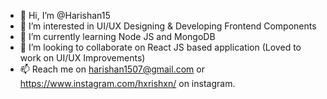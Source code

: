 - 👋 Hi, I’m @Harishan15
- 👀 I’m interested in UI/UX Designing & Developing Frontend Components
- 🌱 I’m currently learning Node JS and MongoDB
- 💞️ I’m looking to collaborate on React JS based application (Loved to work on UI/UX Improvements)
- 📫 Reach me on harishan1507@gmail.com or https://www.instagram.com/hxrishxn/ on instagram.

<!---
Harishan15/Harishan15 is a ✨ special ✨ repository because its `README.md` (this file) appears on your GitHub profile.
You can click the Preview link to take a look at your changes.
--->
